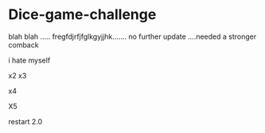 # Dice-game-challenge

 blah blah .....
fregfdjrfjfglkgyjjhk.......
no further update ....needed a stronger comback

i hate myself

x2
x3

x4

X5

restart 2.0
